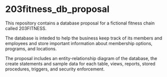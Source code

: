 # 203fitness_db_proposal
This repository contains a database proposal for a fictional fitness chain called 203FITNESS.

The database is inteded to help the business keep track of its members and employees and store important information about membership options, programs, and locations.

The proposal includes an entity-relationship diagram of the database, the create statements and sample data for each table, views, reports, stored procedures, triggers, and security enforcement.

